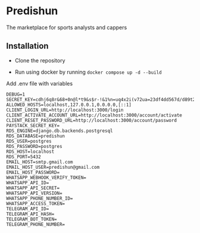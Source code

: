 # Predishun

The marketplace for sports analysts and cappers

## Installation

- Clone the repository

- Run using docker by running `docker compose up -d --build`

Add .env file with variables

```
DEBUG=1
SECRET_KEY=cdhj6q8r&68+0n@l*t9&s$r-!&1%n=uq4x2i(v72ua=23df4dd567d/d89t24,nl0m.s33si&++=
ALLOWED_HOSTS=localhost,127.0.0.1,0.0.0.0,[::1]
CLIENT_LOGIN_URL=http://localhost:3000/login
CLIENT_ACTIVATE_ACCOUNT_URL=http://localhost:3000/account/activate
CLIENT_RESET_PASSWORD_URL=http://localhost:3000/account/password
PAYSTACK_SECRET_KEY=
RDS_ENGINE=django.db.backends.postgresql
RDS_DATABASE=predishun
RDS_USER=postgres
RDS_PASSWORD=postgres
RDS_HOST=localhost
RDS_PORT=5432
EMAIL_HOST=smtp.gmail.com
EMAIL_HOST_USER=predishun@gmail.com
EMAIL_HOST_PASSWORD=
WHATSAPP_WEBHOOK_VERIFY_TOKEN=
WHATSAPP_API_ID=
WHATSAPP_API_SECRET=
WHATSAPP_API_VERSION=
WHATSAPP_PHONE_NUMBER_ID=
WHATSAPP_ACCESS_TOKEN=
TELEGRAM_API_ID=
TELEGRAM_API_HASH=
TELEGRAM_BOT_TOKEN=
TELEGRAM_PHONE_NUMBER=
```
